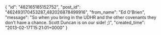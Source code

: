  {
   "id": "482165185152752",
   "post_id": "462493170453287_482026878499916",
   "from_name": "Ed O'Brien",
   "message": "So when you bring in the UDHR and the other covenants they don't have a chance.  Scott Duncan is on our side!  ;)",
   "created_time": "2013-02-17T15:21:01+0000"
 }

